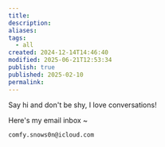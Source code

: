 ```yaml
---
title: 
description: 
aliases: 
tags:
  - all
created: 2024-12-14T14:46:40
modified: 2025-06-21T12:53:34
publish: true
published: 2025-02-10
permalink: 
---
```


Say hi and don't be shy, I love conversations!

Here's my email inbox ~

```
comfy.snows0n@icloud.com
```
